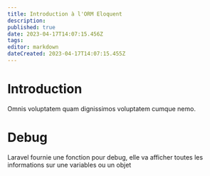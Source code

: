 ```yaml
---
title: Introduction à l'ORM Eloquent
description: 
published: true
date: 2023-04-17T14:07:15.456Z
tags: 
editor: markdown
dateCreated: 2023-04-17T14:07:15.455Z
---
```


# Introduction
Omnis voluptatem quam dignissimos voluptatem cumque nemo.

# Debug
Laravel fournie une fonction pour debug, elle va afficher toutes les informations sur une variables ou un objet